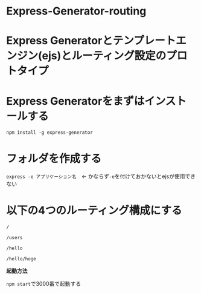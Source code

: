 # Express-Generator-routing

# Express Generatorとテンプレートエンジン(ejs)とルーティング設定のプロトタイプ

# Express Generatorをまずはインストールする

`npm install -g express-generator`

# フォルダを作成する

`express -e アプリケーション名`　← かならず`-e`を付けておかないとejsが使用できない

# 以下の4つのルーティング構成にする

`/`

`/users`

`/hello`

`/hello/hoge`

**起動方法**

`npm start`で3000番で起動する
